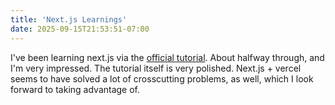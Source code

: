 ```yaml
---
title: 'Next.js Learnings'
date: 2025-09-15T21:53:51-07:00
---
```


I've been learning next.js via the [official tutorial](https://nextjs.org/learn). About halfway through, and I'm very impressed. The tutorial itself is very polished. Next.js + vercel seems to have solved a lot of crosscutting problems, as well, which I look forward to taking advantage of.

